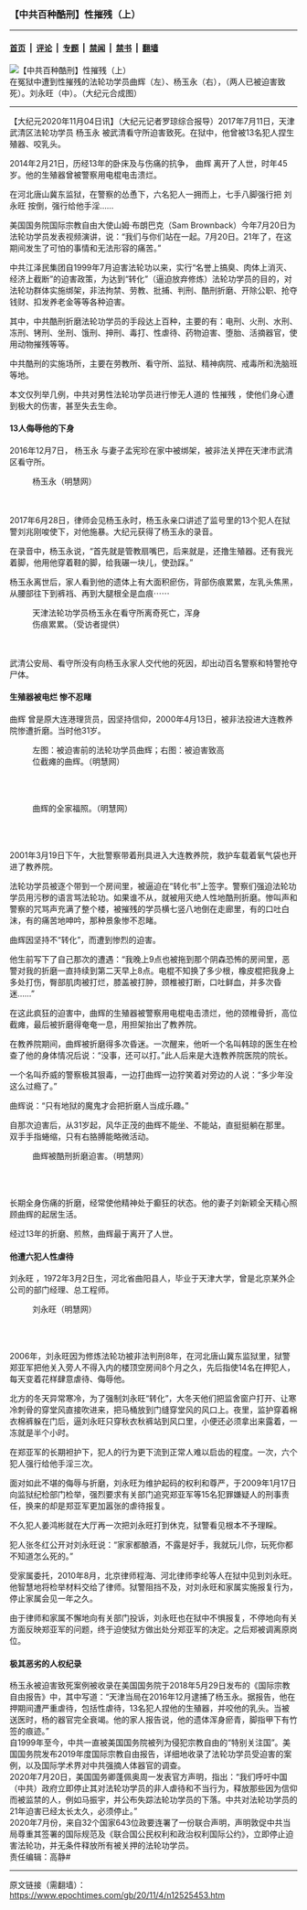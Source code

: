 ### 【中共百种酷刑】性摧残（上）

---

#### [首页](../../../..?n12525453) &nbsp;|&nbsp; [评论](../../../../../epoch-comment?n12525453) &nbsp;|&nbsp; [专题](../../../../../epoch-special?n12525453) &nbsp;|&nbsp; [禁闻](../../../../../epoch-news?n12525453) &nbsp;|&nbsp; [禁书](../../../../../books?n12525453) &nbsp;|&nbsp; [翻墙](https://github.com/gfw-breaker/nogfw/blob/master/README.md?n12525453)


<div><img alt="【中共百种酷刑】性摧残（上）" class="attachment-djy_600_400 size-djy_600_400 wp-post-image" src="https://i.epochtimes.com/assets/uploads/2020/11/023048de3854e361490912374e9053a9.jpg"/>
<div class="caption">
 在冤狱中遭到性摧残的法轮功学员曲辉（左）、杨玉永（右），（两人已被迫害致死）。刘永旺（中）。（大纪元合成图）
</div></div><hr/><div class="post_content" id="artbody" itemprop="articleBody">
 <!-- article content begin -->
 <p>
  【大纪元2020年11月04日讯】（大纪元记者罗琼综合报导）2017年7月11日，天津武清区法轮功学员
  <ok href="https://www.epochtimes.com/gb/tag/%E6%9D%A8%E7%8E%89%E6%B0%B8.html">
   杨玉永
  </ok>
  被武清看守所迫害致死。在狱中，他曾被13名犯人捏生殖器、咬乳头。
 </p>
 <p>
  2014年2月21日，历经13年的卧床及与伤痛的抗争，
  <ok href="https://www.epochtimes.com/gb/tag/%E6%9B%B2%E8%BE%89.html">
   曲辉
  </ok>
  离开了人世，时年45岁。他的生殖器曾被警察用电棍电击溃烂。
 </p>
 <p>
  在河北唐山冀东监狱，在警察的怂恿下，六名犯人一拥而上，七手八脚强行把
  <ok href="https://www.epochtimes.com/gb/tag/%E5%88%98%E6%B0%B8%E6%97%BA.html">
   刘永旺
  </ok>
  按倒，强行给他手淫……
 </p>
 <p>
  美国国务院国际宗教自由大使山姆‧布朗巴克（Sam Brownback）今年7月20日为法轮功学员发表视频演讲，说：“我们与你们站在一起。7月20日。21年了，在这期间发生了可怕的事情和无法形容的痛苦。”
 </p>
 <p>
  中共江泽民集团自1999年7月迫害法轮功以来，实行“名誉上搞臭、肉体上消灭、经济上截断”的迫害政策，为达到“转化”（逼迫放弃修炼）法轮功学员的目的，对法轮功群体实施绑架，非法拘禁、劳教、批捕、判刑、酷刑折磨、开除公职、抢夺钱财、扣发养老金等等各种迫害。
 </p>
 <p>
  其中，中共酷刑折磨法轮功学员的手段达上百种，主要的有：电刑、火刑、水刑、冻刑、铐刑、坐刑、饿刑、抻刑、毒打、性虐待、药物迫害、堕胎、活摘器官，使用动物摧残等等。
 </p>
 <p>
  中共酷刑的实施场所，主要在劳教所、看守所、监狱、精神病院、戒毒所和洗脑班等地。
 </p>
 <p>
  本文仅列举几例，中共对男性法轮功学员进行惨无人道的
  <ok href="https://www.epochtimes.com/gb/tag/%E6%80%A7%E6%91%A7%E6%AE%8B.html">
   性摧残
  </ok>
  ，使他们身心遭到极大的伤害，甚至失去生命。
 </p>
 <div class="configModuleBanner">
  <h4>
   13人侮辱他的下身
  </h4>
  <p>
   2016年12月7日，
   <ok href="https://www.epochtimes.com/gb/tag/%E6%9D%A8%E7%8E%89%E6%B0%B8.html">
    杨玉永
   </ok>
   与妻子孟宪珍在家中被绑架，被非法关押在天津市武清区看守所。
  </p>
  <figure aria-describedby="caption-attachment-12525474" class="wp-caption aligncenter" id="attachment_12525474" style="width: 231px">
   <ok href="https://i.epochtimes.com/assets/uploads/2020/11/2017-7-14-minghui-tianjin-yangyuyong-01.png" target="_blank">
    <img alt="" class="wp-image-12525474" src="https://i.epochtimes.com/assets/uploads/2020/11/2017-7-14-minghui-tianjin-yangyuyong-01.png"/>
   </ok>
   <br/><figcaption class="wp-caption-text" id="caption-attachment-12525474">
    杨玉永（明慧网）
   </figcaption><br/>
  </figure><br/>
 </div>
 <div class="configModuleBanner">
  <div class="configModuleBanner">
   2017年6月28日，律师会见杨玉永时，杨玉永亲口讲述了监号里的13个犯人在狱警刘兆刚唆使下，对他施暴。大纪元获得了杨玉永的录音。
  </div>
  <div class="configModuleBanner">
   <p>
    在录音中，杨玉永说，“首先就是管教扇嘴巴，后来就是，还撸生殖器。还有我光着脚，他用他穿着鞋的脚，给我碾一块儿，使劲踩。”
   </p>
  </div>
  <div class="configModuleBanner">
   杨玉永离世后，家人看到他的遗体上有大面积瘀伤，背部伤痕累累，左乳头焦黑，从腰部往下到裤裆、再到大腿根全是血痕⋯⋯
  </div>
  <div class="configModuleBanner">
   <figure aria-describedby="caption-attachment-12525679" class="wp-caption aligncenter" id="attachment_12525679" style="width: 295px">
    <ok href="https://i.epochtimes.com/assets/uploads/2020/11/a8521d79995eef1ec8f0ee89d779c56d-600x350.jpg" target="_blank">
     <img alt="" class="wp-image-12525679" src="https://i.epochtimes.com/assets/uploads/2020/11/a8521d79995eef1ec8f0ee89d779c56d-600x350-600x350.jpg"/>
    </ok>
    <br/><figcaption class="wp-caption-text" id="caption-attachment-12525679">
     天津法轮功学员杨玉永在看守所离奇死亡，浑身伤痕累累。（受访者提供）
    </figcaption><br/>
   </figure><br/>
  </div>
  <div class="configModuleBanner">
  </div>
  <div class="configModuleBanner">
   武清公安局、看守所没有向杨玉永家人交代他的死因，却出动百名警察和特警抢夺尸体。
  </div>
 </div>
 <h4 class="configModuleBanner">
  生殖器被电烂 惨不忍睹
 </h4>
 <div class="configModuleBanner">
  <p>
   <ok href="https://www.epochtimes.com/gb/tag/%E6%9B%B2%E8%BE%89.html">
    曲辉
   </ok>
   曾是原大连港理货员，因坚持信仰，2000年4月13日，被非法投进大连教养院惨遭折磨。当时他31岁。
  </p>
  <figure aria-describedby="caption-attachment-12525489" class="wp-caption aligncenter" id="attachment_12525489" style="width: 341px">
   <ok href="https://i.epochtimes.com/assets/uploads/2020/11/1-63-600x449.jpg" target="_blank">
    <img alt="" class="wp-image-12525489" src="https://i.epochtimes.com/assets/uploads/2020/11/1-63-600x449-600x449.jpg"/>
   </ok>
   <br/><figcaption class="wp-caption-text" id="caption-attachment-12525489">
    左图：被迫害前的法轮功学员曲辉；右图：被迫害致高位截瘫的曲辉。（明慧网）
   </figcaption><br/>
  </figure><br/>
  <figure aria-describedby="caption-attachment-12525752" class="wp-caption aligncenter" id="attachment_12525752" style="width: 306px">
   <ok href="https://i.epochtimes.com/assets/uploads/2020/11/2004-12-26-quhui-4.jpg" target="_blank">
    <img alt="" class="wp-image-12525752" src="https://i.epochtimes.com/assets/uploads/2020/11/2004-12-26-quhui-4.jpg"/>
   </ok>
   <br/><figcaption class="wp-caption-text" id="caption-attachment-12525752">
    曲辉的全家福照。（明慧网）
   </figcaption><br/>
  </figure><br/>
  <p>
   2001年3月19日下午，大批警察带着刑具进入大连教养院，救护车载着氧气袋也开进了教养院。
  </p>
  <p>
   法轮功学员被逐个带到一个房间里，被逼迫在“转化书”上签字。警察们强迫法轮功学员用污秽的语言骂法轮功。如果谁不从，就被用灭绝人性地酷刑折磨。惨叫声和警察的咒骂声充满了整个楼，被摧残的学员横七竖八地倒在走廊里，有的口吐白沫，有的痛苦地呻吟，那种景象惨不忍睹。
  </p>
  <p>
   曲辉因坚持不“转化”，而遭到惨烈的迫害。
  </p>
  <p>
   他生前写下了自己那次的遭遇：“我晚上9点也被拖到那个阴森恐怖的房间里，恶警对我的折磨一直持续到第二天早上8点。电棍不知换了多少根，橡皮棍把我身上多处打伤，臀部肌肉被打烂，膝盖被打肿，颈椎被打断，口吐鲜血，并多次昏迷……”
  </p>
  <p>
   在这此疯狂的迫害中，曲辉的生殖器被警察用电棍电击溃烂，他的颈椎骨折，高位截瘫，最后被折磨得奄奄一息，用担架抬出了教养院。
  </p>
  <p>
   在教养院期间，曲辉被折磨得多次昏迷。一次醒来，他听一个名叫韩琼的医生在检查了他的身体情况后说：“没事，还可以打。”此人后来是大连教养院医院的院长。
  </p>
  <p>
   一个名叫乔威的警察极其狠毒，一边打曲辉一边狞笑着对旁边的人说：“多少年没这么过瘾了。”
  </p>
  <p>
   曲辉说：“只有地狱的魔鬼才会把折磨人当成乐趣。”
  </p>
  <p>
   自那次迫害后，从31岁起，风华正茂的曲辉不能坐、不能站，直挺挺躺在那里。双手手指蜷缩，只有右胳膊能略微活动。
  </p>
  <figure aria-describedby="caption-attachment-12525748" class="wp-caption aligncenter" id="attachment_12525748" style="width: 248px">
   <ok href="https://i.epochtimes.com/assets/uploads/2020/11/2004-12-20-quhui-6-ss.jpg" target="_blank">
    <img alt="" class="size-full wp-image-12525748" src="https://i.epochtimes.com/assets/uploads/2020/11/2004-12-20-quhui-6-ss.jpg"/>
   </ok>
   <br/><figcaption class="wp-caption-text" id="caption-attachment-12525748">
    曲辉被酷刑折磨迫害。（明慧网）
   </figcaption><br/>
  </figure><br/>
  <p>
   长期全身伤痛的折磨，经常使他精神处于癫狂的状态。他的妻子刘新颖全天精心照顾曲辉的起居生活。
  </p>
  <p>
   经过13年的折磨、煎熬，曲辉最于离开了人世。
  </p>
 </div>
 <h4>
  他遭六犯人性虐待
 </h4>
 <p>
  <ok href="https://www.epochtimes.com/gb/tag/%E5%88%98%E6%B0%B8%E6%97%BA.html">
   刘永旺
  </ok>
  ，1972年3月2日生，河北省曲阳县人，毕业于天津大学，曾是北京某外企公司的部门经理、总工程师。
 </p>
 <figure aria-describedby="caption-attachment-12525458" class="wp-caption aligncenter" id="attachment_12525458" style="width: 333px">
  <ok href="https://i.epochtimes.com/assets/uploads/2020/11/2010-10-12-minghui-persecution-211917-0-ss.png" target="_blank">
   <img alt="" class="wp-image-12525458" src="https://i.epochtimes.com/assets/uploads/2020/11/2010-10-12-minghui-persecution-211917-0-ss.png"/>
  </ok>
  <br/><figcaption class="wp-caption-text" id="caption-attachment-12525458">
   刘永旺（明慧网）
  </figcaption><br/>
 </figure><br/>
 <p>
  2006年，刘永旺因为修炼法轮功被非法判刑8年，在河北唐山冀东监狱里，狱警郑亚军把他关入旁人不得入内的楼顶空房间8个月之久，先后指使14名在押犯人，每天变着花样肆意虐待、侮辱他。
 </p>
 <p>
  北方的冬天异常寒冷，为了强制刘永旺“转化”，大冬天他们把监舍窗户打开、让寒冷刺骨的穿堂风直接吹进来，把马桶放到门缝穿堂风的风口上。夜里，监护穿着棉衣棉裤躲在门后，逼刘永旺只穿秋衣秋裤站到风口里，小便还必须拿出来露着，一冻就是半个小时。
 </p>
 <p>
  在郑亚军的长期袒护下，犯人的行为更下流到正常人难以启齿的程度。一次，六个犯人强行给他手淫三次。
 </p>
 <p>
  面对如此不堪的侮辱与折磨，刘永旺为维护起码的权利和尊严，于2009年1月17日向监狱纪检部门检举，强烈要求有关部门追究郑亚军等15名犯罪嫌疑人的刑事责任，换来的却是郑亚军更加嚣张的虐待报复。
 </p>
 <p>
  不久犯人姜鸿彬就在大厅再一次把刘永旺打到休克，狱警看见根本不予理睬。
 </p>
 <p>
  犯人张冬红公开对刘永旺说：“家家都酿酒，不露是好手，我就玩儿你，玩死你都不知道怎么死的。”
 </p>
 <p>
  受家属委托，2010年8月，北京律师程海、河北律师李纶等人在狱中见到刘永旺。他智慧地将检举材料交给了律师。狱警阻挡不及，对刘永旺和家属实施报复行为，停止家属会见一年之久。
 </p>
 <p>
  由于律师和家属不懈地向有关部门投诉，刘永旺也在狱中不惧报复，不停地向有关方面反映郑亚军的问题，终于迫使狱方做出处分郑亚军的决定。之后郑被调离原岗位。
 </p>
 <h4>
  极其恶劣的人权纪录
 </h4>
 <div class="configModuleBanner">
  <div class="configModuleBanner">
   杨玉永被迫害致死案例被收录在美国国务院于2018年5月29日发布的《国际宗教自由报告》中，其中写道：“天津当局在2016年12月逮捕了杨玉永。据报告，他在押期间遭严重虐待，包括性虐待，13名犯人捏他的生殖器，并咬他的乳头。当被送医时，杨的器官完全衰竭。他的家人报告说，他的遗体浑身瘀青，脚指甲下有竹签的痕迹。”
  </div>
 </div>
 <div class="configModuleBanner">
 </div>
 <div class="configModuleBanner">
  自1999年至今，中共一直被美国国务院被列为侵犯宗教自由的“特别关注国”。美国国务院发布2019年度国际宗教自由报告，详细地收录了法轮功学员受迫害的案例，以及国际学术界对中共强摘人体器官的调查。
 </div>
 <div class="configModuleBanner">
 </div>
 <div class="configModuleBanner">
  2020年7月20日，美国国务卿蓬佩奥周一发表官方声明，指出：“我们呼吁中国（中共）政府立即停止其对法轮功学员的非人虐待和不当行为，释放那些因为信仰而被监禁的人，例如马振宇，并公布失踪法轮功学员的下落。中共对法轮功学员的21年迫害已经太长太久，必须停止。”
 </div>
 <div class="configModuleBanner">
 </div>
 <div class="configModuleBanner">
  2020年7月份，来自32个国家643位政要连署了一份联合声明，声明敦促中共当局尊重其签署的国际规范及《联合国公民权利和政治权利国际公约》，立即停止迫害法轮功，并无条件释放所有被关押的法轮功学员。
 </div>
 <div class="configModuleBanner">
 </div>
 <div class="configModuleBanner">
  责任编辑：高静#
 </div>
 <!-- article content end -->
 <div id="below_article_ad">
 </div>
</div>


---

原文链接（需翻墙）：https://www.epochtimes.com/gb/20/11/4/n12525453.htm